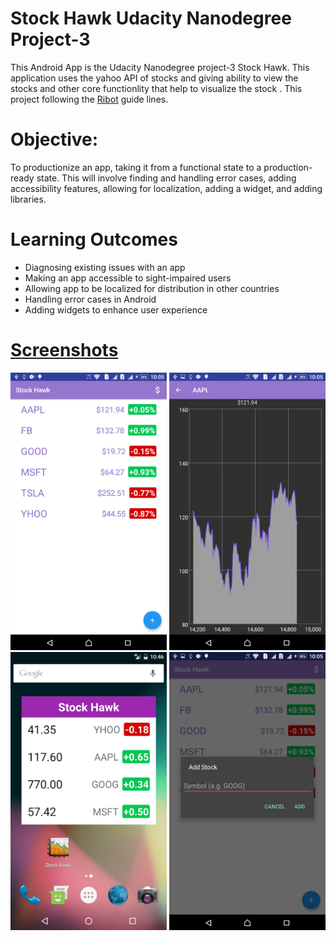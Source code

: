 # Stock Hawk Udacity Nanodegree Project-3

This Android App is the Udacity Nanodegree project-3 Stock Hawk. This application uses the yahoo API of stocks and giving ability to view the stocks and other core  functionlity that help to visualize the stock . This project following the [Ribot](https://github.com/ribot/android-guidelines) guide lines.

# Objective: 
To productionize an app, taking it from a functional state to a production-ready state. 
This will involve finding and handling error cases, adding accessibility features, allowing for localization, adding a widget, and adding libraries.

# Learning Outcomes
* Diagnosing existing issues with an app
* Making an app accessible to sight-impaired users
* Allowing app to be localized for distribution in other countries
* Handling error cases in Android
* Adding widgets to enhance user experience

# [Screenshots](https://github.com/mohammedgmgn/Stock-Hock/tree/master/screenshot)
<p align="center">
  <img src="/screenshot/Screenshot_2017-01-27-10-05-03.png?" width="250"/>
  <img src="/screenshot/Screenshot_2017-01-27-10-05-10.png" width="250"/>  
   <img src="/screenshot/widget.png"width="250"/>  
   <img src="/screenshot/Screenshot_2017-01-27-10-05-37.png"width="250"/>  
</p>




